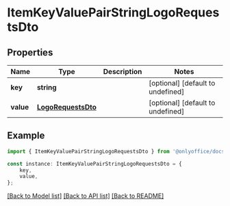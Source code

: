# ItemKeyValuePairStringLogoRequestsDto


## Properties

Name | Type | Description | Notes
------------ | ------------- | ------------- | -------------
**key** | **string** |  | [optional] [default to undefined]
**value** | [**LogoRequestsDto**](LogoRequestsDto.md) |  | [optional] [default to undefined]

## Example

```typescript
import { ItemKeyValuePairStringLogoRequestsDto } from '@onlyoffice/docspace-api-sdk';

const instance: ItemKeyValuePairStringLogoRequestsDto = {
    key,
    value,
};
```

[[Back to Model list]](../README.md#documentation-for-models) [[Back to API list]](../README.md#documentation-for-api-endpoints) [[Back to README]](../README.md)
